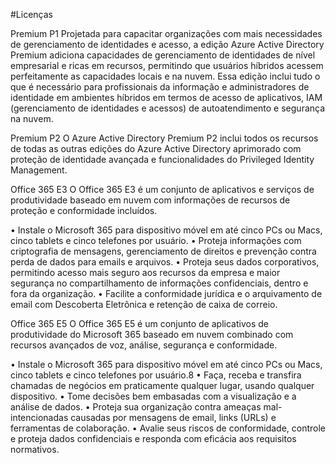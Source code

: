 #Licenças

Premium P1
Projetada para capacitar organizações com mais necessidades de gerenciamento de identidades e acesso, a edição Azure Active Directory Premium adiciona capacidades de gerenciamento de identidades de nível empresarial e ricas em recursos, permitindo que usuários híbridos acessem perfeitamente as capacidades locais e na nuvem. Essa edição inclui tudo o que é necessário para profissionais da informação e administradores de identidade em ambientes híbridos em termos de acesso de aplicativos, IAM (gerenciamento de identidades e acessos) de autoatendimento e segurança na nuvem.

Premium P2
O Azure Active Directory Premium P2 inclui todos os recursos de todas as outras edições do Azure Active Directory aprimorado com proteção de identidade avançada e funcionalidades do Privileged Identity Management.


Office 365 E3
O Office 365 E3 é um conjunto de aplicativos e serviços de produtividade baseado em nuvem com informações de recursos de proteção e conformidade incluídos.

• Instale o Microsoft 365 para dispositivo móvel em até cinco PCs ou Macs, cinco tablets e cinco telefones por usuário.
• Proteja informações com criptografia de mensagens, gerenciamento de direitos e prevenção contra perda de dados para emails e arquivos.
• Proteja seus dados corporativos, permitindo acesso mais seguro aos recursos da empresa e maior segurança no compartilhamento de informações confidenciais, dentro e fora da organização.
• Facilite a conformidade jurídica e o arquivamento de email com Descoberta Eletrônica e retenção de caixa de correio.

Office 365 E5
O Office 365 E5 é um conjunto de aplicativos de produtividade do Microsoft 365 baseado em nuvem combinado com recursos avançados de voz, análise, segurança e conformidade.

• Instale o Microsoft 365 para dispositivo móvel em até cinco PCs ou Macs, cinco tablets e cinco telefones por usuário.8
• Faça, receba e transfira chamadas de negócios em praticamente qualquer lugar, usando qualquer dispositivo.
• Tome decisões bem embasadas com a visualização e a análise de dados.
• Proteja sua organização contra ameaças mal-intencionadas causadas por mensagens de email, links (URLs) e ferramentas de colaboração.
• Avalie seus riscos de conformidade, controle e proteja dados confidenciais e responda com eficácia aos requisitos normativos.
